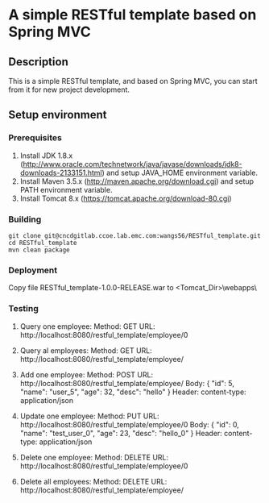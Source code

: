 # A simple RESTful template based on Spring MVC

## Description
This is a simple RESTful template, and based on Spring MVC, you can start from it for new project development.

## Setup environment
### Prerequisites
1. Install JDK 1.8.x  (http://www.oracle.com/technetwork/java/javase/downloads/jdk8-downloads-2133151.html) and setup JAVA_HOME environment variable.
2. Install Maven 3.5.x (http://maven.apache.org/download.cgi) and setup PATH environment variable.
3. Install Tomcat 8.x (https://tomcat.apache.org/download-80.cgi)

### Building
``` shell
git clone git@cncdgitlab.ccoe.lab.emc.com:wangs56/RESTful_template.git
cd RESTful_template
mvn clean package
```

### Deployment
Copy file RESTful_template-1.0.0-RELEASE.war to \<Tomcat_Dir\>\webapps\

### Testing
1. Query one employee:
Method: GET
URL: http://localhost:8080/restful_template/employee/0

2. Query al employees:
Method: GET
URL: http://localhost:8080/restful_template/employee/

3. Add one employee:
Method: POST
URL: http://localhost:8080/restful_template/employee/
Body:
{
  "id": 5,
  "name": "user_5",
  "age": 32,
  "desc": "hello"
}
Header:
content-type: application/json

4. Update one employee:
Method: PUT
URL: http://localhost:8080/restful_template/employee/0
Body:
{
  "id": 0,
  "name": "test_user_0",
  "age": 23,
  "desc": "hello_0"
}
Header:
content-type: application/json

5. Delete one employee:
Method: DELETE
URL: http://localhost:8080/restful_template/employee/0

6. Delete all employees:
Method: DELETE
URL: http://localhost:8080/restful_template/employee/